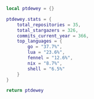 <!--CONTENT_START-->
```lua
local ptdewey = {}

ptdewey.stats = {
    total_repositories = 35,
    total_stargazers = 326,
    commits_current_year = 366,
    top_languages = {
        go = "37.7%",
        lua = "23.6%",
        fennel = "12.6%",
        nix = "8.7%",
        shell = "6.5%"
    }
}

return ptdewey
```
<!--CONTENT_END-->
